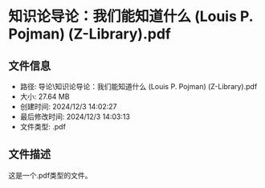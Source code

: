 ﻿# 知识论导论：我们能知道什么 (Louis P. Pojman) (Z-Library).pdf

## 文件信息
- 路径: 导论\知识论导论：我们能知道什么 (Louis P. Pojman) (Z-Library).pdf
- 大小: 27.64 MB
- 创建时间: 2024/12/3 14:02:27
- 最后修改时间: 2024/12/3 14:03:13
- 文件类型: .pdf

## 文件描述
这是一个.pdf类型的文件。

